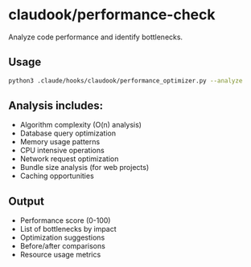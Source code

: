 # claudook/performance-check

Analyze code performance and identify bottlenecks.

## Usage
```bash
python3 .claude/hooks/claudook/performance_optimizer.py --analyze
```

## Analysis includes:
- Algorithm complexity (O(n) analysis)
- Database query optimization
- Memory usage patterns
- CPU intensive operations
- Network request optimization
- Bundle size analysis (for web projects)
- Caching opportunities

## Output
- Performance score (0-100)
- List of bottlenecks by impact
- Optimization suggestions
- Before/after comparisons
- Resource usage metrics
